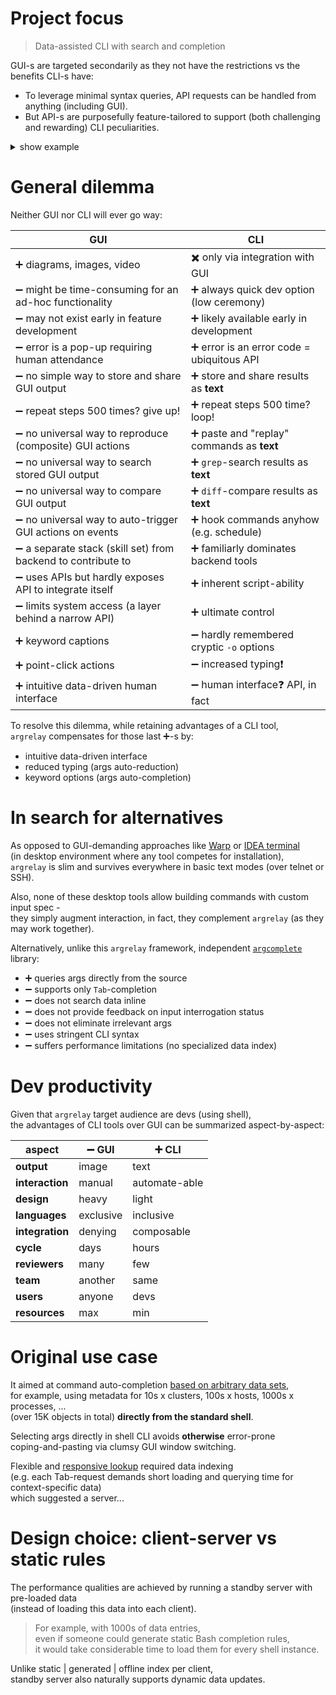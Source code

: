 

<!--

# Features

For sizeable and inter-dependent data, need for perf, relaxed syntax, keyword search, try [`argrelay`][argrelay_org].

*   Single server API for all commands.

    Commands behave differently because of the command line interpretation, local logic, and server data,<br/>
    not by extending server API.

*   Command execution is still trivially local to shell.

    The client only fetches more data from the server based on command line args before passing control to user code.

*   All security (auth and authz) to execute command must also be resolved by local process (just like for any script).

*   Precise structured search.

    It may appear fuzzy due to relaxed args order - but any ambiguity is resolved via simple rules of priority.

*   Support for any number of custom command names.

*   Support for any number of custom functions (registered).

    Functions are bound to any command name and args combination.

-->

<a name="argrelay-focus"></a>

# Project focus

> Data-assisted CLI with search and completion

GUI-s are targeted secondarily as they not have the restrictions vs the benefits CLI-s have:
*   To leverage minimal syntax queries, API requests can be handled from anything (including GUI).
*   But API-s are purposefully feature-tailored to support (both challenging and rewarding) CLI peculiarities.

<details>

<summary>show example</summary>

For example, in GUI-s, typing a query into a search bar may easily be accompanied by<br/>
[1] a separate (from the search bar) window area<br/>
[2] with individually selectable<br/>
[3] full-text-search results<br/>
[4] populated async-ly with typing...<br/>

In CLI-s, `grep` does [3] full-text-search,<br/>
but it is slow and completely misses the rest [1], [2], [4].

Also, simple full-text-search is imprecise - facilitating selection in CLI works best with:<br/>
a catalogue-like navigation selecting keywords via structured data search with auto-completion.

</details>

<!-- TODO: update the doc first before publishing its link
Learn more about [how search works][how_search_works.md].
-->

<!--

<a name="argrelay-overview"></a>

# Interaction overview

User is interrogated for each next input arg based on server knowledge of:
*   custom command **input schema**
*   custom data which matches already given input on the command line

Each command resembles "enum language":
*   Tokens are tags | labels | keywords from one of the `enum` sets.
*   The `enum` sets are the objects property values within user data.
*   Fuzzy-search (yet easily predictable) is achieved by:
    *   relying on rare intersection between `enum` sets
    *   allowing unordered args (using priorities to resolve `prop_name` in case `enum` sets intersect)

Wrapping any command by `argrelay`:
*   provides generic help and navigation (see `Alt+Shift+Q` hotkey below)
*   naturally enables contextual auto-completion in Bash shell (see `Tab` hotkey below)
*   reduces cognitive load with minimalistic enum-based query syntax (matching target executable command line)
*   maintains small client-side footprint (suitable for resource-constrained terminals)
*   exposes conveniently browsable data inventory (generic CLI builder)

-->

<a name="argrelay-general-dilemma"></a>

# General dilemma

Neither GUI nor CLI will ever go way:

| GUI                                                                           | CLI                                                       |
|-------------------------------------------------------------------------------|-----------------------------------------------------------|
| :heavy_plus_sign: diagrams, images, video                                     | :heavy_multiplication_x: only via integration with GUI    |
| :heavy_minus_sign: might be time-consuming for an ad-hoc functionality        | :heavy_plus_sign: always quick dev option (low ceremony)  |
| :heavy_minus_sign: may not exist early in feature development                 | :heavy_plus_sign: likely available early in development   |
| :heavy_minus_sign: error is a pop-up requiring human attendance               | :heavy_plus_sign: error is an error code = ubiquitous API |
| :heavy_minus_sign: no simple way to store and share GUI output                | :heavy_plus_sign: store and share results as **text**     |
| :heavy_minus_sign: repeat steps 500 times? give up!                           | :heavy_plus_sign: repeat steps 500 time? loop!            |
| :heavy_minus_sign: no universal way to reproduce (composite) GUI actions      | :heavy_plus_sign: paste and "replay" commands as **text** |
| :heavy_minus_sign: no universal way to search stored GUI output               | :heavy_plus_sign: `grep`-search results as **text**       |
| :heavy_minus_sign: no universal way to compare GUI output                     | :heavy_plus_sign: `diff`-compare results as **text**      |
| :heavy_minus_sign: no universal way to auto-trigger GUI actions on events     | :heavy_plus_sign: hook commands anyhow (e.g. schedule)    |
| :heavy_minus_sign: a separate stack (skill set) from backend to contribute to | :heavy_plus_sign: familiarly dominates backend tools      |
| :heavy_minus_sign: uses APIs but hardly exposes API to integrate itself       | :heavy_plus_sign: inherent script-ability                 |
| :heavy_minus_sign: limits system access (a layer behind a narrow API)         | :heavy_plus_sign: ultimate control                        |
| :heavy_plus_sign: keyword captions                                            | :heavy_minus_sign: hardly remembered cryptic `-o` options |
| :heavy_plus_sign: point-click actions                                         | :heavy_minus_sign: increased typing:exclamation:          |
| :heavy_plus_sign: intuitive data-driven human interface                       | :heavy_minus_sign: human interface:question: API, in fact |

To resolve this dilemma, while retaining advantages of a CLI tool,<br/>
`argrelay` compensates for those last :heavy_plus_sign:-s by:
*   intuitive data-driven interface
*   reduced typing (args auto-reduction)
*   keyword options (args auto-completion)

<a name="argrelay-alternatives"></a>

# In search for alternatives

As opposed to GUI-demanding approaches like [Warp][Warp_site] or [IDEA terminal][IDEA_terminal]<br/>
(in desktop environment where any tool competes for installation),<br/>
`argrelay` is slim and survives everywhere in basic text modes (over telnet or SSH).

Also, none of these desktop tools allow building commands with custom input spec -<br/>
they simply augment interaction, in fact, they complement `argrelay` (as they may work together).

Alternatively, unlike this `argrelay` framework, independent [`argcomplete`][argcomplete_github] library:
*   :heavy_plus_sign: queries args directly from the source
*   :heavy_minus_sign: supports only `Tab`-completion
*   :heavy_minus_sign: does not search data inline
*   :heavy_minus_sign: does not provide feedback on input interrogation status
*   :heavy_minus_sign: does not eliminate irrelevant args
*   :heavy_minus_sign: uses stringent CLI syntax
*   :heavy_minus_sign: suffers performance limitations (no specialized data index)

<a name="argrelay-productivity"></a>

# Dev productivity

Given that `argrelay` target audience are devs (using shell),<br/>
the advantages of CLI tools over GUI can be summarized aspect-by-aspect:

| aspect          | :heavy_minus_sign: GUI | :heavy_plus_sign: CLI |
|-----------------|------------------------|-----------------------|
| **output**      | image                  | text                  |
| **interaction** | manual                 | automate-able         |
| **design**      | heavy                  | light                 |
| **languages**   | exclusive              | inclusive             |
| **integration** | denying                | composable            |
| **cycle**       | days                   | hours                 |
| **reviewers**   | many                   | few                   |
| **team**        | another                | same                  |
| **users**       | anyone                 | devs                  |
| **resources**   | max                    | min                   |

<a name="argrelay-original-use-case"></a>

# Original use case

It aimed at command auto-completion [based on arbitrary data sets][later_stack_question],<br/>
for example, using metadata for 10s x clusters, 100s x hosts, 1000s x processes, ...<br/>
(over 15K objects in total) **directly from the standard shell**.

Selecting args directly in shell CLI avoids **otherwise** error-prone<br/>
coping-and-pasting via clumsy GUI window switching.

Flexible and [responsive lookup][completion_perf_notes.md] required data indexing<br/>
(e.g. each Tab-request demands short loading and querying time for context-specific data)<br/>
which suggested a server...

<a name="argrelay-client-server"></a>

# Design choice: client-server vs static rules

The performance qualities are achieved by running a standby server with pre-loaded data<br/>
(instead of loading this data into each client).
> For example, with 1000s of data entries,<br/>
> even if someone could generate static Bash completion rules,<br/>
> it would take considerable time to load them for every shell instance.

Unlike static | generated | offline index per client,<br/>
standby server also naturally supports dynamic data updates.

<!-- links --------------------------------------------------------------------------------------------------------- -->

[argrelay_org]: https://argrelay.org/
[Warp_site]: https://warp.dev/
[IDEA_terminal]: https://www.jetbrains.com/help/idea/terminal-emulator.html
[argcomplete_github]: https://github.com/kislyuk/argcomplete
[completion_perf_notes.md]: docs/dev_notes/completion_perf_notes.md
[how_search_works.md]: docs/dev_notes/how_search_works.md
[later_stack_question]: https://softwarerecs.stackexchange.com/questions/85247/
